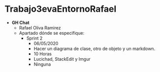 # Trabajo3evaEntornoRafael
   
  * __GH Chat__
	* Rafael Oliva Ramirez
	* Apartado dónde se especifique:
	  * Sprint 2
		* 06/05/2020
		* Hacer un diagrama de clase, otro de objeto y un markdown.
		* 10 Horas
		* Lucichad, StackEdit y Imgur
		* Ninguna
